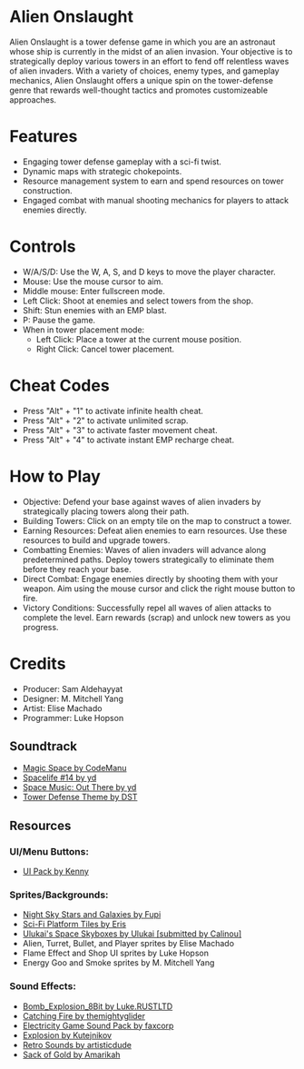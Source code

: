 # Alien Onslaught

Alien Onslaught is a tower defense game in which you are an astronaut whose ship is currently in the midst of an alien invasion. Your objective is to strategically deploy various towers in an effort to fend off relentless waves of alien invaders. With a variety of choices, enemy types, and gameplay mechanics, Alien Onslaught offers a unique spin on the tower-defense genre that rewards well-thought tactics and promotes customizeable approaches.


# Features

* Engaging tower defense gameplay with a sci-fi twist.
* Dynamic maps with strategic chokepoints.
* Resource management system to earn and spend resources on tower construction.
* Engaged combat with manual shooting mechanics for players to attack enemies directly.

# Controls

* W/A/S/D: Use the W, A, S, and D keys to move the player character.
* Mouse: Use the mouse cursor to aim.
* Middle mouse: Enter fullscreen mode.
* Left Click: Shoot at enemies and select towers from the shop.
* Shift: Stun enemies with an EMP blast.
* P: Pause the game.
* When in tower placement mode:
    * Left Click: Place a tower at the current mouse position.
    * Right Click: Cancel tower placement.

# Cheat Codes

* Press "Alt" + "1" to activate infinite health cheat.
* Press "Alt" + "2" to activate unlimited scrap.
* Press "Alt" + "3" to activate faster movement cheat.
* Press "Alt" + "4" to activate instant EMP recharge cheat.


# How to Play

* Objective: Defend your base against waves of alien invaders by strategically placing towers along their path.
* Building Towers: Click on an empty tile on the map to construct a tower.
* Earning Resources: Defeat alien enemies to earn resources. Use these resources to build and upgrade towers.
* Combatting Enemies: Waves of alien invaders will advance along predetermined paths. Deploy towers strategically to eliminate them before they reach your base.
* Direct Combat: Engage enemies directly by shooting them with your weapon. Aim using the mouse cursor and click the right mouse button to fire.
* Victory Conditions: Successfully repel all waves of alien attacks to complete the level. Earn rewards (scrap) and unlock new towers as you progress.

# Credits
* Producer: Sam Aldehayyat
* Designer: M. Mitchell Yang
* Artist: Elise Machado
* Programmer: Luke Hopson

## Soundtrack
- [Magic Space by CodeManu](https://opengameart.org/content/magic-space/)
- [Spacelife #14 by yd](https://opengameart.org/content/spacelife-14)
- [Space Music: Out There by yd](https://opengameart.org/content/space-music-out-there)
- [Tower Defense Theme by DST](https://opengameart.org/content/tower-defense-theme)

## Resources
### UI/Menu Buttons:
- [UI Pack by Kenny](https://opengameart.org/content/ui-pack)

### Sprites/Backgrounds:
- [Night Sky Stars and Galaxies by Fupi](https://opengameart.org/content/night-sky-stars-and-galaxies-nightskyemissionpng)
- [Sci-Fi Platform Tiles by Eris](https://opengameart.org/content/sci-fi-platform-tiles)
- [Ulukai's Space Skyboxes by Ulukai [submitted by Calinou]](https://opengameart.org/content/ulukais-space-skyboxes)
- Alien, Turret, Bullet, and Player sprites by Elise Machado
- Flame Effect and Shop UI sprites by Luke Hopson
- Energy Goo and Smoke sprites by M. Mitchell Yang

### Sound Effects:
- [Bomb_Explosion_8Bit by Luke.RUSTLTD](https://opengameart.org/content/bombexplosion8bit)
- [Catching Fire by themightyglider](https://opengameart.org/content/catching-fire)
- [Electricity Game Sound Pack by faxcorp](https://opengameart.org/content/electricity-game-sound-pack)
- [Explosion by Kutejnikov](https://opengameart.org/content/explosion-8)
- [Retro Sounds by artisticdude](https://opengameart.org/content/retro-sounds-0)
- [Sack of Gold by Amarikah](https://opengameart.org/content/sack-of-gold)



